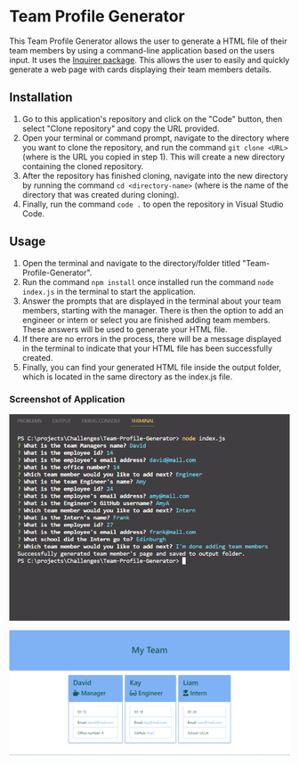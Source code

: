 # Team Profile Generator

This Team Profile Generator allows the user to generate a HTML file of their team members by using a command-line application based on the users input. It uses the [Inquirer package](https://www.npmjs.com/package/inquirer). This allows the user to easily and quickly generate a web page with cards displaying their team members details. 

## Installation

1. Go to this application's repository and click on the "Code" button, then select "Clone repository" and copy the URL provided.
2. Open your terminal or command prompt, navigate to the directory where you want to clone the repository, and run the command ```git clone <URL>``` (where <URL> is the URL you copied in step 1). This will create a new directory containing the cloned repository.
3. After the repository has finished cloning, navigate into the new directory by running the command ```cd <directory-name>``` (where <directory-name> is the name of the directory that was created during cloning).
4. Finally, run the command ```code .``` to open the repository in Visual Studio Code.

## Usage

1. Open the terminal and navigate to the directory/folder titled "Team-Profile-Generator".
2. Run the command ```npm install``` once installed run the command ```node index.js``` in the terminal to start the application.
3. Answer the prompts that are displayed in the terminal about your team members, starting with the manager. There is then the option to add an engineer or intern or select you are finished adding team members. These answers will be used to generate your HTML file.
4. If there are no errors in the process, there will be a message displayed in the terminal to indicate that your HTML file has been successfully created.
5. Finally, you can find your generated HTML file inside the output folder, which is located in the same directory as the index.js file.

### Screenshot of Application 

![alt text](./assets/images/terminal-screenshot.png)

![alt text](./assets/images/my-team-screenshot.png)